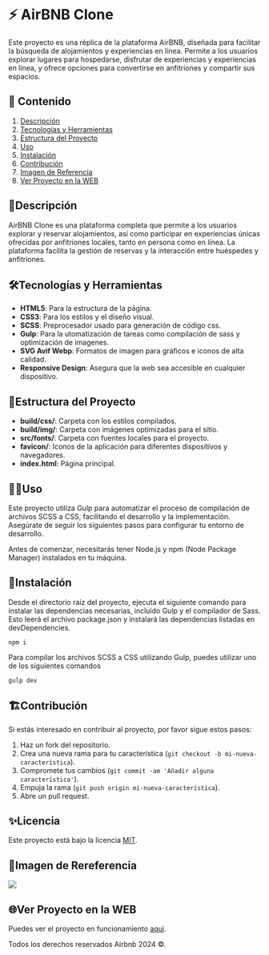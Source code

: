 # ⚡️ AirBNB Clone

Este proyecto es una réplica de la plataforma AirBNB, diseñada para facilitar la búsqueda de alojamientos y experiencias en línea. Permite a los usuarios explorar lugares para hospedarse, disfrutar de experiencias y experiencias en línea, y ofrece opciones para convertirse en anfitriones y compartir sus espacios.

## 🎯 Contenido

1. [Descripción](#descripción)
2. [Tecnologías y Herramientas](#🛠️-tecnologías-y-herramientas)
3. [Estructura del Proyecto](#🚀-estructura-del-proyecto)
4. [Uso](#🧑‍💻-uso)
5. [Instalación](#📌-instalación)
6. [Contribución](#🏗️-contribución)
7. [Imagen de Referencia](#🙈-imagen-de-referencia)
8. [Ver Proyecto en la WEB](#🌐-ver-proyecto-en-la-web)

## 📝Descripción

AirBNB Clone es una plataforma completa que permite a los usuarios explorar y reservar alojamientos, así como participar en experiencias únicas ofrecidas por anfitriones locales, tanto en persona como en línea. La plataforma facilita la gestión de reservas y la interacción entre huéspedes y anfitriones.

## 🛠️Tecnologías y Herramientas

- **HTML5**: Para la estructura de la página.
- **CSS3**: Para los estilos y el diseño visual.
- **SCSS**: Preprocesador usado para generación de código css.
- **Gulp**: Para la utomatización de tareas como compilación de sass y optimización de imagenes.
- **SVG Avif Webp**: Formatos de imagen para gráficos e iconos de alta calidad.
- **Responsive Design**: Asegura que la web sea accesible en cualquier dispositivo.

## 🚀Estructura del Proyecto

- **build/css/**: Carpeta con los estilos compilados.
- **build/img/**: Carpeta con imágenes optimizadas para el sitio.
- **src/fonts/**: Carpeta con fuentes locales para el proyecto.
- **favicon/**: Iconos de la aplicación para diferentes dispositivos y navegadores.
- **index.html**: Página principal.

## 🧑‍💻Uso

Este proyecto utiliza Gulp para automatizar el proceso de compilación de archivos SCSS a CSS, facilitando el desarrollo y la implementación. Asegúrate de seguir los siguientes pasos para configurar tu entorno de desarrollo.

Antes de comenzar, necesitarás tener Node.js y npm (Node Package Manager) instalados en tu máquina.

## 📌Instalación

Desde el directorio raíz del proyecto, ejecuta el siguiente comando para instalar las dependencias necesarias, incluido Gulp y el compilador de Sass. Esto leerá el archivo package.json y instalará las dependencias listadas en devDependencies.

```
npm i
```

Para compilar los archivos SCSS a CSS utilizando Gulp, puedes utilizar uno de los siguientes comandos

```
gulp dev
```

## 🏗️Contribución

Si estás interesado en contribuir al proyecto, por favor sigue estos pasos:

1. Haz un fork del repositorio.
2. Crea una nueva rama para tu característica (`git checkout -b mi-nueva-característica`).
3. Compromete tus cambios (`git commit -am 'Añadir alguna característica'`).
4. Empuja la rama (`git push origin mi-nueva-característica`).
5. Abre un pull request.

## ✨Licencia

Este proyecto está bajo la licencia [MIT](https://opensource.org/licenses/MIT).

## 🙈Imagen de Rereferencia

![](https://i.postimg.cc/fy5Tkjmv/Airbnb.png)

## 🌐Ver Proyecto en la WEB

Puedes ver el proyecto en funcionamiento [aquí](https://jmatochepacual.github.io/Airbnb).

Todos los derechos reservados Airbnb 2024 ©.
